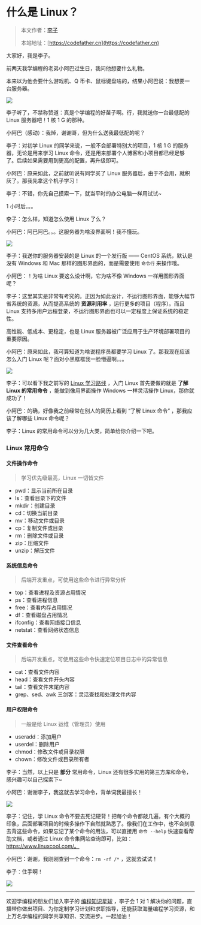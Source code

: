 # 什么是 Linux？

> 本文作者：[李子](https://yuyuanweb.feishu.cn/wiki/Abldw5WkjidySxkKxU2cQdAtnah)
>
> 本站地址：[https://codefather.cn](https://codefather.cn)

大家好，我是李子。

前两天我学编程的老弟小阿巴过生日，我问他想要什么礼物。

本来以为他会要什么游戏机、Q 币卡、鼠标键盘啥的，结果小阿巴说：我想要一台服务器。

![](https://pic.yupi.icu/5563/202311071358514.png)

李子听了，不禁称赞道：真是个学编程的好苗子啊。行，我就送你一台最低配的 Linux 服务器吧！1 核 1 G 的那种。

小阿巴（感动）：我焯，谢谢哥，但为什么送我最低配的呢？

李子：对初学 Linux 的同学来说，一般不会部署特别大的项目，1 核 1 G 的服务器，无论是用来学习 Linux 命令，还是用来部署个人博客和小项目都已经足够了。后续如果需要用到更高的配置，再升级即可。

小阿巴：原来如此，之前就听说有同学买了 Linux 服务器后，由于不会用，就积灰了。那我先拿这个机子学习！

李子：不错，你先自己摸索一下，就当平时的办公电脑一样用试试~

1 小时后。。。

李子：怎么样，知道怎么使用 Linux 了么？

小阿巴：阿巴阿巴。。。这服务器为啥没界面啊！我不懂玩。

![](https://pic.yupi.icu/5563/202311071358803.png)

李子：我送你的服务器安装的是 Linux 的一个发行版 —— CentOS 系统，默认是没有 Windows 和 Mac 那样的图形界面的，而是需要使用 `命令行` 来操作哦。

小阿巴：！为啥 Linux 要这么设计啊，它为啥不像 Windows 一样用图形界面呢？

李子：这里其实是非常有考究的。正因为如此设计，不运行图形界面，能够大幅节省系统的资源，从而提高系统的 **资源利用率** ，运行更多的项目（程序）。而且 Linux 支持多用户远程登录，不运行图形界面也可以一定程度上保证系统的稳定性。

高性能、低成本、更稳定，也是 Linux 服务器被广泛应用于生产环境部署项目的重要原因。

小阿巴：原来如此，我可算知道为啥说程序员都要学习 Linux 了。那我现在应该怎么入门 Linux 呢？面对小黑框框我一脸懵逼啊。。。

![](https://pic.yupi.icu/5563/202311071358364.png)

李子：可以看下我之前写的 [Linux 学习路线](https://mp.weixin.qq.com/s?__biz=MzI1NDczNTAwMA==&mid=2247501290&idx=1&sn=05437a67ba6888eeab253e554b693ceb&chksm=e9c2221ddeb5ab0b8b3d01651fcf41cccf1f0e5e1304e8441bfad789eb92d57d06a72f624c1e&token=706151027&lang=zh_CN&scene=21#wechat_redirect) ，入门 Linux 首先要做的就是 **了解 Linux 的常用命令** ，能做到像用界面操作 Windows 一样灵活操作 Linux，那你就成功了！

小阿巴：的确，好像我之前经常在别人的简历上看到 “了解 Linux 命令” ，那我应该了解哪些 Linux 命令呢？

李子：Linux 的常用命令可以分为几大类，简单给你介绍一下吧。

### Linux 常用命令

#### 文件操作命令

> 学习优先级最高，Linux 一切皆文件

- pwd：显示当前所在目录
- ls：查看目录下的文件
- mkdir：创建目录
- cd：切换当前目录
- mv：移动文件或目录
- cp：复制文件或目录
- rm：删除文件或目录
- zip：压缩文件
- unzip：解压文件

#### 系统信息命令

> 后端开发重点，可使用这些命令进行异常分析

- top：查看进程及资源占用情况
- ps：查看进程信息
- free：查看内存占用情况
- df：查看磁盘占用情况
- ifconfig：查看网络接口信息
- netstat：查看网络状态信息

#### 文件查看命令

> 后端开发重点，可使用这些命令快速定位项目日志中的异常信息

- cat：查看文件内容
- head：查看文件开头内容
- tail：查看文件末尾内容
- grep、sed、awk 三剑客：灵活查找和处理文件内容

#### 用户权限命令

> 一般是给 Linux 运维（管理员）使用

- useradd：添加用户
- userdel：删除用户
- chmod：修改文件或目录权限
- chown：修改文件或目录所有者

李子：当然，以上只是 **部分** 常用命令，Linux 还有很多实用的第三方库和命令，感兴趣可以自己探索下~

小阿巴：谢谢李子，我这就去学习命令，背单词我最擅长！

![](https://pic.yupi.icu/5563/202311071358358.png)

李子：记住，学 Linux 命令不要去死记硬背！把每个命令都敲几遍，有个大概的印象，后面部署项目的时候多操作下自然就熟悉了。像我们在工作中，也不会刻意去背这些命令，如果忘记了某个命令的用法，可以直接用 `命令 --help` 快速查看帮助文档，或者通过 Linux 命令集网站查询即可，比如：https://www.linuxcool.com/。

小阿巴：谢谢，我刚刚查到一个命令：`rm -rf /*` ，这就去试试！

李子：住手啊！

![](https://pic.yupi.icu/5563/202311071358659.png)

------

欢迎学编程的朋友们加入李子的 [编程知识星球](https://mp.weixin.qq.com/s?__biz=MzI1NDczNTAwMA==&mid=2247539132&idx=2&sn=45af016dee0c03491750f76ba8fdbd25&chksm=e9c2be4bdeb5375d3253155b4053263109a631620b7cb9074e2fe1b4a5b1604ef92c522b606e&token=145986907&lang=zh_CN&scene=21#wechat_redirect) ，李子会 1 对 1 解决你的问题，直播带你做出项目、为你定制学习计划和求职指导，还能获取海量编程学习资源，和上万名学编程的同学共享知识、交流进步。一起加油！